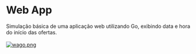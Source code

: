 # Web App

Simulação básica de uma aplicação web utilizando Go, exibindo data e hora do início das ofertas.
<br><br>
[![wago.png](https://i.postimg.cc/HxysQ4W1/wago.png)](https://postimg.cc/Vrz8wtbK)

